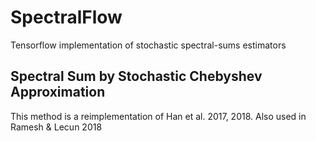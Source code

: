 # SpectralFlow
Tensorflow implementation of stochastic spectral-sums estimators

## Spectral Sum by Stochastic Chebyshev Approximation

This method is a reimplementation of Han et al. 2017, 2018. Also used in Ramesh & Lecun 2018
